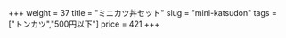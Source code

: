 +++
weight = 37
title  = "ミニカツ丼セット"
slug   = "mini-katsudon"
tags   = ["トンカツ","500円以下"]
price  = 421
+++

